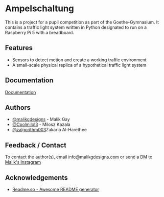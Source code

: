 # Ampelschaltung

This is a project for a pupil competition as part of the Goethe-Gymnasium. It contains a traffic light system written in Python designated to run on a Raspberry Pi 5 with a breadboard.



## Features

- Sensors to detect motion and create a working traffic environment
- A small-scale physical replica of a hypothetical traffic light system


## Documentation

[Documentation](https://malikgdesigns.com/github-trafficlight-scienceclub-documentation)


## Authors

- [@malikgdesigns](https://www.github.com/malikgdesigns) - Malik Gay
- [@Coolmilol3](https://www.github.com/Coolmilol3) - Milosz Kazala
- [@zalgorithm003](https://www.github.com/zalgorithm003)Zakaria Al-Harethee


## Feedback / Contact

To contact the author(s), email info@malikgdesigns.com or send a DM to [Malik's Instagram](https://instagram.com/malikg.designs)


## Acknowledgements

 - [Readme.so - Awesome README generator](https://readme.so/de/editor)


